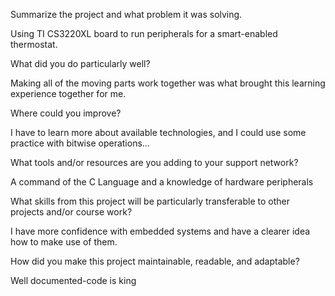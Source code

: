 Summarize the project and what problem it was solving.

Using TI CS3220XL board to run peripherals for a smart-enabled thermostat.

What did you do particularly well?

Making all of the moving parts work together was what brought this learning experience together for me.

Where could you improve?

I have to learn more about available technologies, and I could use some practice with bitwise operations...

What tools and/or resources are you adding to your support network?

A command of the C Language and a knowledge of hardware peripherals

What skills from this project will be particularly transferable to other projects and/or course work?

I have more confidence with embedded systems and have a clearer idea how to make use of them.

How did you make this project maintainable, readable, and adaptable?

Well documented-code is king
